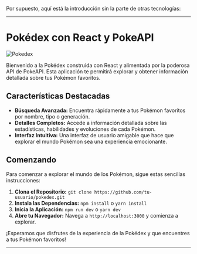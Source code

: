 Por supuesto, aquí está la introducción sin la parte de otras tecnologías:

---

# Pokédex con React y PokeAPI

![Pokedex](pokedex-image.png)

Bienvenido a la Pokédex construida con React y alimentada por la poderosa API de PokeAPI. Esta aplicación te permitirá explorar y obtener información detallada sobre tus Pokémon favoritos.

## Características Destacadas

- **Búsqueda Avanzada:** Encuentra rápidamente a tus Pokémon favoritos por nombre, tipo o generación.
- **Detalles Completos:** Accede a información detallada sobre las estadísticas, habilidades y evoluciones de cada Pokémon.
- **Interfaz Intuitiva:** Una interfaz de usuario amigable que hace que explorar el mundo Pokémon sea una experiencia emocionante.

## Comenzando

Para comenzar a explorar el mundo de los Pokémon, sigue estas sencillas instrucciones:

1. **Clona el Repositorio:** `git clone https://github.com/tu-usuario/pokedex.git`
2. **Instala las Dependencias:** `npm install` o `yarn install`
3. **Inicia la Aplicación:** `npm run dev` o `yarn dev`
4. **Abre tu Navegador:** Navega a `http://localhost:3000` y comienza a explorar.

¡Esperamos que disfrutes de la experiencia de la Pokédex y que encuentres a tus Pokémon favoritos!

---
